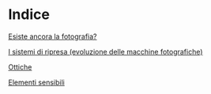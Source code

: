 # Indice

[Esiste ancora la fotografia?](./cap1/cap1.md)

[I sistemi di ripresa (evoluzione delle macchine fotografiche)](./cap2/cap2.md)

[Ottiche](./cap3/cap3.md)

[Elementi sensibili](./cap4/cap4.md)
